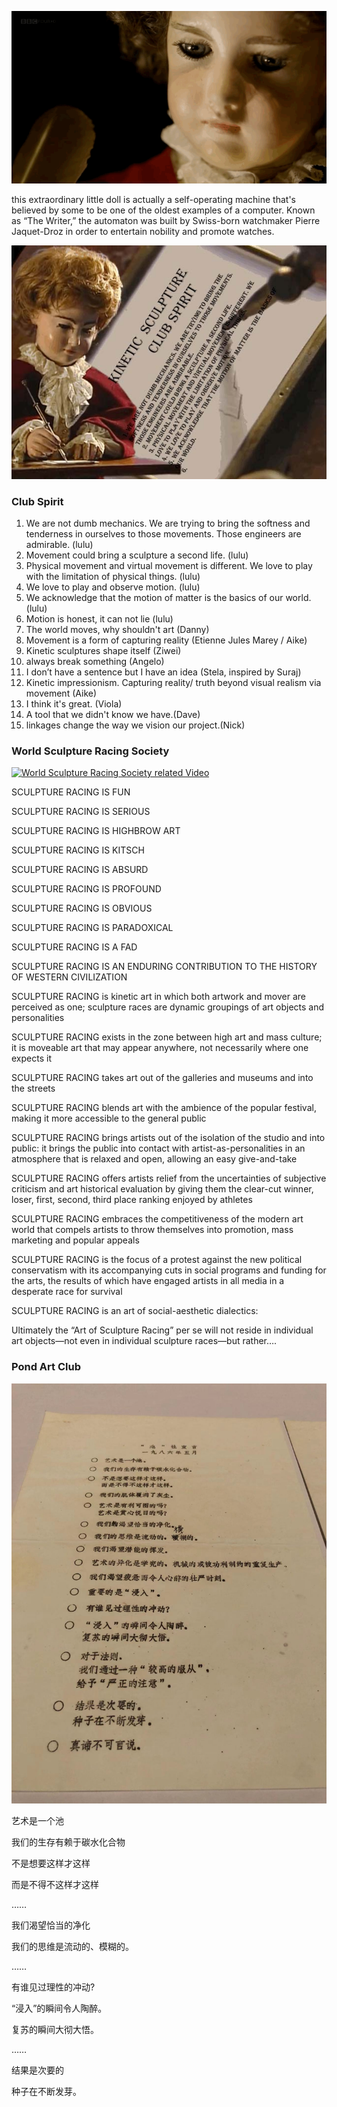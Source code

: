 ![image of an automata which is a machine full of mechanical moving part to write and draw something. The machine is made into the shape of a little boy](images/clubSpiritAutomata1.gif)

this extraordinary little doll is actually a self-operating machine that's believed by some to be one of the oldest examples of a computer. Known as “The Writer,” the automaton was built by Swiss-born watchmaker Pierre Jaquet-Droz in order to entertain nobility and promote watches. 

![The same machine, showing another perspective of this little boy what he is writing about, oh! He is writing the club spirit of this kinetic Sculpture club](images/kineticClubSpirit.jpg)


### Club Spirit
1. We are not dumb mechanics. We are trying to bring the softness and tenderness in ourselves to those movements. Those engineers are admirable. (lulu)
2. Movement could bring a sculpture a second life. (lulu)
3. Physical movement and virtual movement is different. We love to play with the limitation of physical things. (lulu)
4. We love to play and observe motion. (lulu)
5. We acknowledge that the motion of matter is the basics of our world. (lulu)
6. Motion is honest, it can not lie (lulu)
7. The world moves, why shouldn't art (Danny)
8. Movement is a form of capturing reality (Etienne Jules Marey / Aike)
9. Kinetic sculptures shape itself (Ziwei)
10. always break something (Angelo)
11. I don’t have a sentence but I have an idea (Stela, inspired by Suraj)
12. Kinetic impressionism. Capturing reality/ truth beyond visual realism via movement (Aike)
13. I think it's great. (Viola)
14. A tool that we didn't know we have.(Dave)
15. linkages change the way we vision our project.(Nick)

### World Sculpture Racing Society

[![World Sculpture Racing Society related Video](http://www.sculptureracing.org/wp-content/uploads/2014/12/WSR.jpg)](https://www.youtube.com/watch?v=DJpq765HIBE)

SCULPTURE RACING IS FUN

SCULPTURE RACING IS SERIOUS

SCULPTURE RACING IS HIGHBROW ART

SCULPTURE RACING IS KITSCH

SCULPTURE RACING IS ABSURD

SCULPTURE RACING IS PROFOUND

SCULPTURE RACING IS OBVIOUS

SCULPTURE RACING IS PARADOXICAL

SCULPTURE RACING IS A FAD

SCULPTURE RACING IS AN ENDURING CONTRIBUTION TO THE HISTORY OF WESTERN CIVILIZATION

SCULPTURE RACING is kinetic art in which both artwork and mover are perceived as one; sculpture races are dynamic groupings of art objects and personalities

SCULPTURE RACING exists in the zone between high art and mass culture; it is moveable art that may appear anywhere, not necessarily where one expects it

SCULPTURE RACING takes art out of the galleries and museums and into the streets

SCULPTURE RACING blends art with the ambience of the popular festival, making it more accessible to the general public

SCULPTURE RACING brings artists out of the isolation of the studio and into public: it brings the public into contact with artist-as-personalities in an atmosphere that is relaxed and open, allowing an easy give-and-take

SCULPTURE RACING offers artists relief from the uncertainties of subjective criticism and art historical evaluation by giving them the clear-cut winner, loser, first, second, third place ranking enjoyed by athletes

SCULPTURE RACING embraces the competitiveness of the modern art world that compels artists to throw themselves into promotion, mass marketing and popular appeals

SCULPTURE RACING is the focus of a protest against the new political conservatism with its accompanying cuts in social programs and funding for the arts, the results of which have engaged artists in all media in a desperate race for survival

SCULPTURE RACING is an art of social-aesthetic dialectics:

Ultimately the “Art of Sculpture Racing” per se will not reside in individual art objects—not even in individual sculpture races—but rather….

### Pond Art Club

![pond art club's testimony for what they believe](/images/池社.jpg)

艺术是一个池

我们的生存有赖于碳水化合物

不是想要这样才这样

而是不得不这样才这样

……

我们渴望恰当的净化

我们的思维是流动的、模糊的。

……

有谁见过理性的冲动?

“浸入”的瞬间令人陶醉。

复苏的瞬间大彻大悟。

……

结果是次要的

种子在不断发芽。